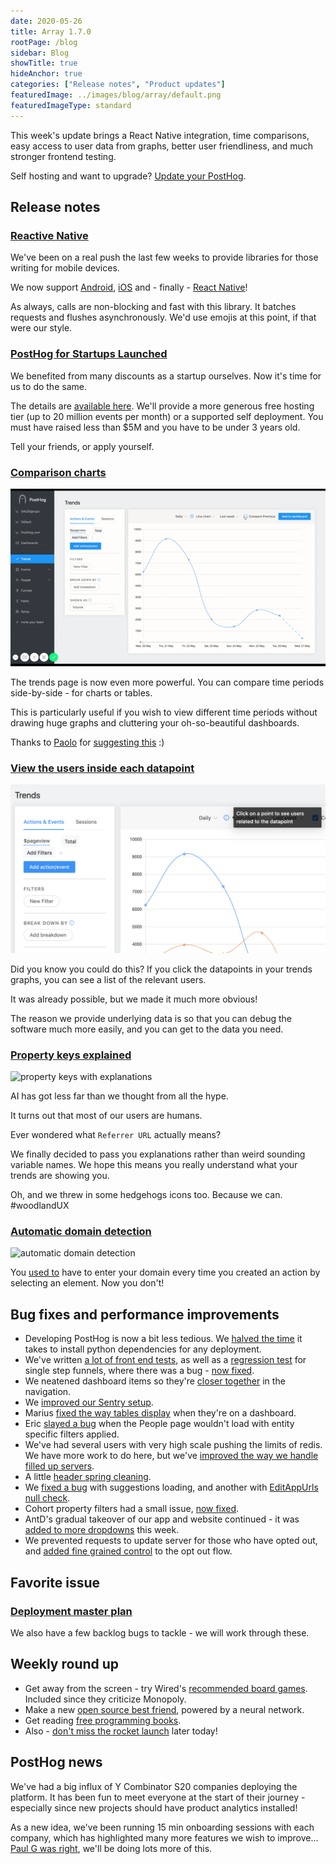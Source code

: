 ```yaml
---
date: 2020-05-26
title: Array 1.7.0
rootPage: /blog
sidebar: Blog
showTitle: true
hideAnchor: true
categories: ["Release notes", "Product updates"]
featuredImage: ../images/blog/array/default.png
featuredImageType: standard
---
```


This week's update brings a React Native integration, time comparisons, easy access to user data from graphs, better user friendliness, and much stronger frontend testing.

Self hosting and want to upgrade? [Update your PostHog](/docs/runbook/upgrading-posthog).

## Release notes

### [Reactive Native](https://github.com/PostHog/posthog-react-native)

We've been on a real push the last few weeks to provide libraries for those writing for mobile devices.

We now support [Android](/docs/integrate/client/android), [iOS](/docs/integrate/client/ios) and - finally - [React Native](/docs/integrate/client/react-native)!

As always, calls are non-blocking and fast with this library. It batches requests and flushes asynchronously. We'd use emojis at this point, if that were our style.

### [PostHog for Startups Launched](/startups)

We benefited from many discounts as a startup ourselves. Now it's time for us to do the same.

The details are [available here](/startups). We'll provide a more generous free hosting tier (up to 20 million events per month) or a supported self deployment. You must have raised less than $5M and you have to be under 3 years old.

Tell your friends, or apply yourself.

### [Comparison charts](https://github.com/PostHog/posthog/pull/824)

![Comparison charts](../images/side-by-side-comparison.gif)

The trends page is now even more powerful. You can compare time periods side-by-side - for charts or tables.

This is particularly useful if you wish to view different time periods without drawing huge graphs and cluttering your oh-so-beautiful dashboards.

Thanks to [Paolo](https://github.com/PaoloC68) for [suggesting this](https://github.com/PostHog/posthog/issues/715) :)

### [View the users inside each datapoint](https://github.com/PostHog/posthog/pull/830/commits/64e1ef34b5d8565934b1980d33432cef4e7002f7)

![Hover breakdown](../images/hover-breakdown.png)

Did you know you could do this? If you click the datapoints in your trends graphs, you can see a list of the relevant users.

It was already possible, but we made it much more obvious!

The reason we provide underlying data is so that you can debug the software much more easily, and you can get to the data you need.

### [Property keys explained](https://github.com/PostHog/posthog/pull/822)

![property keys with explanations](https://user-images.githubusercontent.com/1727427/82579579-ed280500-9b85-11ea-92fe-6e7fe67c9d86.png)

AI has got less far than we thought from all the hype.

It turns out that most of our users are humans.

Ever wondered what ```Referrer URL``` actually means?

We finally decided to pass you explanations rather than weird sounding variable names. We hope this means you really understand what your trends are showing you.

Oh, and we threw in some hedgehogs icons too. Because we can. #woodlandUX

### [Automatic domain detection](https://github.com/PostHog/posthog/pull/815)

![automatic domain detection](https://user-images.githubusercontent.com/1727427/82486899-72071600-9ad5-11ea-8bd1-2f589cc69d34.png)

You [used to](https://github.com/PostHog/posthog/issues/764) have to enter your domain every time you created an action by selecting an element. Now you don't!

## Bug fixes and performance improvements

* Developing PostHog is now a bit less tedious. We [halved the time](https://github.com/PostHog/posthog/pull/826) it takes to install python dependencies for any deployment.
* We've written [a lot of front end tests](https://github.com/PostHog/posthog/pull/802), as well as a [regression test](https://github.com/PostHog/posthog/pull/819) for single step funnels, where there was a bug - [now fixed](https://github.com/PostHog/posthog/pull/817).
* We neatened dashboard items so they're [closer together](https://github.com/PostHog/posthog/pull/846) in the navigation.
* We [improved our Sentry setup](https://github.com/PostHog/posthog/pull/842).
* Marius [fixed the way tables display](https://github.com/PostHog/posthog/pull/838) when they're on a dashboard.
* Eric [slayed a bug](https://github.com/PostHog/posthog/pull/832) when the People page wouldn't load with entity specific filters applied.
* We've had several users with very high scale pushing the limits of redis. We have more work to do here, but we've [improved the way we handle filled up servers](https://github.com/PostHog/posthog/pull/825).
* A little [header spring cleaning](https://github.com/PostHog/posthog/pull/831).
* We [fixed a bug](https://github.com/PostHog/posthog/pull/835) with suggestions loading, and another with [EditAppUrls null check](https://github.com/PostHog/posthog/pull/829).
* Cohort property filters had a small issue, [now fixed](https://github.com/PostHog/posthog/pull/828).
* AntD's gradual takeover of our app and website continued - it was [added to more dropdowns](https://github.com/PostHog/posthog/pull/814) this week.
* We prevented requests to update server for those who have opted out, and [added fine grained control](https://github.com/PostHog/posthog/pull/821) to the opt out flow.

## Favorite issue

### [Deployment master plan](https://github.com/PostHog/posthog/issues/799)

We also have a few backlog bugs to tackle - we will work through these.

## Weekly round up

* Get away from the screen - try Wired's [recommended board games](https://www.wired.co.uk/article/best-board-games-2020). Included since they criticize Monopoly.
* Make a new [open source best friend](https://github.com/olivia-ai/olivia), powered by a neural network.
* Get reading [free programming books](https://github.com/EbookFoundation/free-programming-books).
* Also - [don't miss the rocket launch](https://www.kennedyspacecenter.com/launches-and-events/events-calendar/see-a-rocket-launch) later today!

## PostHog news

We've had a big influx of Y Combinator S20 companies deploying the platform. It has been fun to meet everyone at the start of their journey - especially since new projects should have product analytics installed!

As a new idea, we've been running 15 min onboarding sessions with each company, which has highlighted many more features we wish to improve… [Paul G was right](https://twitter.com/paulg/status/898476047263518720?lang=en), we'll be doing lots more of this.

<ArrayCTA />
